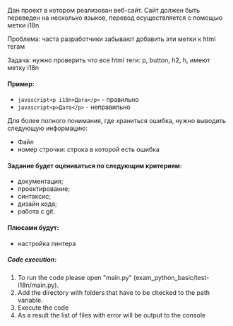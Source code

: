Дан проект в котором реализован веб-сайт. Сайт должен быть переведен на несколько языков, перевод осуществляется с помощью метки i18n

Проблема: часта разработчики забывают добавить эти метки к html тегам

Задача: нужно проверить что все html теги: p, button, h2, h, имеют метку i18n

#### Пример:

- ```javascript<p i18n>Дата</p>``` - правильно
- ```javascript<p>Дата</p>``` - неправильно

Для более полного понимания, где храниться ошибка, нужно выводить следующую информацию: 
- Файл
- номер строчки: строка в которой есть ошибка

#### Задание будет оцениваться по следующим критериям:
- документация; 
- проектирование; 
- синтаксис; 
- дизайн кода;
- работа с git.

#### Плюсами будут:
- настройка линтера

##### Code execution:
1. To run the code please open "main.py" (exam_python_basic/test-i18n/main.py). 
2. Add the directory with folders that have to be checked to the path variable.
3. Execute the code
4. As a result the list of files with error will be output to the console 



